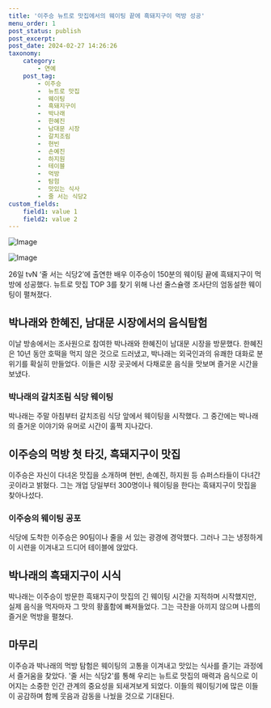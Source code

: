 ```yaml
---
title: '이주승 뉴트로 맛집에서의 웨이팅 끝에 흑돼지구이 먹방 성공'
menu_order: 1
post_status: publish
post_excerpt: 
post_date: 2024-02-27 14:26:26
taxonomy:
    category:
        - 연예
    post_tag:
        - 이주승
        -  뉴트로 맛집
        -  웨이팅
        -  흑돼지구이
        -  박나래
        -  한혜진
        -  남대문 시장
        -  갈치조림
        -  현빈
        -  손예진
        -  하지원
        -  테이블
        -  먹방
        -  탐험
        -  맛있는 식사
        -  줄 서는 식당2
custom_fields:
    field1: value 1
    field2: value 2
---
```


![Image](https://ssl.pstatic.net/mimgnews/image/396/2024/02/27/0000668643_001_20240227095801526.PNG?type=w540)

![Image](https://mimgnews.pstatic.net/image/396/2024/02/27/0000668643_002_20240227095801564.PNG?type=w540)

26일 tvN ‘줄 서는 식당2’에 출연한 배우 이주승이 150분의 웨이팅 끝에 흑돼지구이 먹방에 성공했다. 뉴트로 맛집 TOP 3를 찾기 위해 나선 줄스슐랭 조사단의 엄동설한 웨이팅이 펼쳐졌다.
## 박나래와 한혜진, 남대문 시장에서의 음식탐험
이날 방송에서는 조사원으로 참여한 박나래와 한혜진이 남대문 시장을 방문했다. 한혜진은 10년 동안 호떡을 먹지 않은 것으로 드러냈고, 박나래는 외국인과의 유쾌한 대화로 분위기를 확실히 만들었다. 이들은 시장 곳곳에서 다채로운 음식을 맛보며 즐거운 시간을 보냈다.
### 박나래의 갈치조림 식당 웨이팅
박나래는 주말 아침부터 갈치조림 식당 앞에서 웨이팅을 시작했다. 그 중간에는 박나래의 즐거운 이야기와 유머로 시간이 훌쩍 지나갔다.
## 이주승의 먹방 첫 타깃, 흑돼지구이 맛집
이주승은 자신이 다녀온 맛집을 소개하며 현빈, 손예진, 하지원 등 슈퍼스타들이 다녀간 곳이라고 밝혔다. 그는 개업 당일부터 300명이나 웨이팅을 한다는 흑돼지구이 맛집을 찾아나섰다. 
### 이주승의 웨이팅 공포
식당에 도착한 이주승은 90팀이나 줄을 서 있는 광경에 경악했다. 그러나 그는 냉정하게 이 시련을 이겨내고 드디어 테이블에 앉았다.
## 박나래의 흑돼지구이 시식
박나래는 이주승이 방문한 흑돼지구이 맛집의 긴 웨이팅 시간을 지적하며 시작했지만, 실제 음식을 먹자마자 그 맛의 황홀함에 빠져들었다. 그는 극찬을 아끼지 않으며 나름의 즐거운 먹방을 펼쳤다.
## 마무리
이주승과 박나래의 먹방 탐험은 웨이팅의 고통을 이겨내고 맛있는 식사를 즐기는 과정에서 즐거움을 찾았다. '줄 서는 식당2'를 통해 우리는 뉴트로 맛집의 매력과 음식으로 이어지는 소중한 인간 관계의 중요성을 되새겨보게 되었다. 이들의 웨이팅기에 많은 이들이 공감하며 함께 웃음과 감동을 나눴을 것으로 기대된다.
